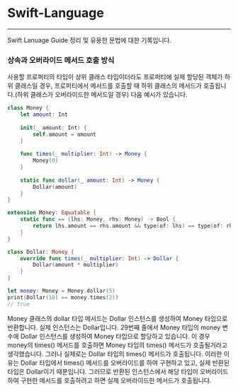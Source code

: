 # Swift-Language

---

Swift Lanuage Guide 정리 및 유용한 문법에 대한 기록입니다.

### 상속과 오버라이드 메서드 호출 방식

사용할 프로퍼티의 타입이 상위 클래스 타입이더라도 프로퍼티에 실제 할당된 객체가 하위 클래스일 경우, 프로퍼티에서 메서드를 호출할 때 하위 클래스의 메서드가 호출됩니다.(하위 클래스가 오버라이드한 메서드일 경우) 다음 예시가 있습니다.

```swift
class Money {
    let amount: Int
    
    init(_ amount: Int) {
        self.amount = amount
    }
    
    func times(_ multiplier: Int) -> Money {
        Money(0)
    }
    
    static func dollar(_ amount: Int) -> Money {
        Dollar(amount)
    }
}

extension Money: Equatable {
    static func == (lhs: Money, rhs: Money) -> Bool {
        return lhs.amount == rhs.amount && type(of: lhs) == type(of: rhs)
    }
}

class Dollar: Money {
    override func times(_ multiplier: Int) -> Dollar {
        Dollar(amount * multiplier)
    }
}

let money: Money = Money.dollar(5)
print(Dollar(10) == money.times(2))
// true
```

Money 클래스의 dollar 타입 메서드는 Dollar 인스턴스를 생성하여 Money 타입으로 반환합니다. 실제 인스턴스는 Dollar입니다. 29번째 줄에서 Money 타입의 money 변수에 Dollar 인스턴스를 생성하여 Money 타입으로 할당하고 있습니다. 이 경우 money의 times() 메서드를 호출하면 Money 타입의 times() 메서드가 호출될거라고 생각했습니다. 그러나 실제로는 Dollar 타입의 times() 메서드가 호출됩니다. 이러한 이유는 Dollar 타입에서 times() 메서드를 오버라이드를 하여 구현하고 있고, 실제 반환된 타입은 Dollar이기 때문입니다. 그러므로 반환된 인스턴스에서 해당 타입이 오버라이드하여 구현한 메서드를 호출하려고 하면 실제 오버라이드한 메서드가 호출됩니다.

